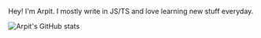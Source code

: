 Hey! I'm Arpit. I mostly write in JS/TS and love learning new stuff everyday.  

![Arpit's GitHub stats](https://github-readme-stats.vercel.app/api?username=arpitsatyal&show_icons=true&theme=radical)
